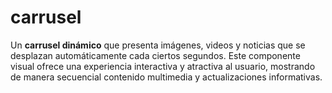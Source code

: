 # carrusel
Un **carrusel dinámico** que presenta imágenes, videos y noticias que se desplazan automáticamente cada ciertos segundos. Este componente visual ofrece una experiencia interactiva y atractiva al usuario, mostrando de manera secuencial contenido multimedia y actualizaciones informativas.

